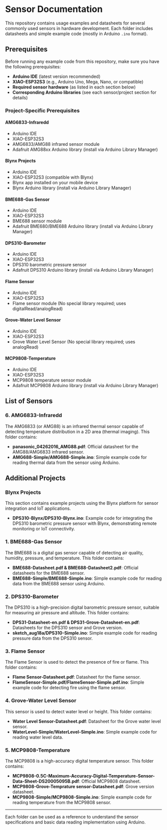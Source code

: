 # Sensor Documentation

This repository contains usage examples and datasheets for several commonly used sensors in hardware development. Each folder includes datasheets and simple example code (mostly in Arduino `.ino` format).

## Prerequisites

Before running any example code from this repository, make sure you have the following prerequisites:

- **Arduino IDE** (latest version recommended)
- **XIAO-ESP32S3** (e.g., Arduino Uno, Mega, Nano, or compatible)
- **Required sensor hardware** (as listed in each section below)
- **Corresponding Arduino libraries** (see each sensor/project section for details)

### Project-Specific Prerequisites

#### AMG6833-Infraredd

- Arduino IDE
- XIAO-ESP32S3
- AMG6833/AMG88 infrared sensor module
- Adafruit AMG88xx Arduino library (install via Arduino Library Manager)

#### Blynx Projects

- Arduino IDE
- XIAO-ESP32S3 (compatible with Blynx)
- Blynx app installed on your mobile device
- Blynx Arduino library (install via Arduino Library Manager)

#### BME688-Gas Sensor

- Arduino IDE
- XIAO-ESP32S3
- BME688 sensor module
- Adafruit BME680/BME688 Arduino library (install via Arduino Library Manager)

#### DPS310-Barometer

- Arduino IDE
- XIAO-ESP32S3
- DPS310 barometric pressure sensor
- Adafruit DPS310 Arduino library (install via Arduino Library Manager)

#### Flame Sensor

- Arduino IDE
- XIAO-ESP32S3
- Flame sensor module
  (No special library required; uses digitalRead/analogRead)

#### Grove-Water Level Sensor

- Arduino IDE
- XIAO-ESP32S3
- Grove Water Level Sensor
  (No special library required; uses analogRead)

#### MCP9808-Temperature

- Arduino IDE
- XIAO-ESP32S3
- MCP9808 temperature sensor module
- Adafruit MCP9808 Arduino library (install via Arduino Library Manager)

## List of Sensors

### 6. AMG6833-Infraredd

The AMG6833 (or AMG88) is an infrared thermal sensor capable of detecting temperature distribution in a 2D area (thermal imaging). This folder contains:

- **panasonic_04262016_AMG88.pdf**: Official datasheet for the AMG88/AMG6833 infrared sensor.
- **AMG688-Simple/AMG688-Simple.ino**: Simple example code for reading thermal data from the sensor using Arduino.

## Additional Projects

### Blynx Projects

This section contains example projects using the Blynx platform for sensor integration and IoT applications.

- **DPS310-Blynx/DPS310-Blynx.ino**: Example code for integrating the DPS310 barometric pressure sensor with Blynx, demonstrating remote monitoring or IoT connectivity.

### 1. BME688-Gas Sensor

The BME688 is a digital gas sensor capable of detecting air quality, humidity, pressure, and temperature. This folder contains:

- **BME688-Datasheet.pdf & BME688-Datasheet2.pdf**: Official datasheets for the BME688 sensor.
- **BME688-Simple/BME688-Simple.ino**: Simple example code for reading data from the BME688 sensor using Arduino.

### 2. DPS310-Barometer

The DPS310 is a high-precision digital barometric pressure sensor, suitable for measuring air pressure and altitude. This folder contains:

- **DPS31-Datasheet-en.pdf & DPS31-Grove-Datasheet-en.pdf**: Datasheets for the DPS310 sensor and Grove version.
- **sketch_aug18a/DPS310-Simple.ino**: Simple example code for reading pressure data from the DPS310 sensor.

### 3. Flame Sensor

The Flame Sensor is used to detect the presence of fire or flame. This folder contains:

- **Flame Sensor-Datasheet.pdf**: Datasheet for the flame sensor.
- **FlameSensor-Simple.pdf/FlameSensor-Simple.pdf.ino**: Simple example code for detecting fire using the flame sensor.

### 4. Grove-Water Level Sensor

This sensor is used to detect water level or height. This folder contains:

- **Water Level Sensor-Datasheet.pdf**: Datasheet for the Grove water level sensor.
- **WaterLevel-Simple/WaterLevel-Simple.ino**: Simple example code for reading water level data.

### 5. MCP9808-Temperature

The MCP9808 is a high-accuracy digital temperature sensor. This folder contains:

- **MCP9808-0.5C-Maximum-Accuracy-Digital-Temperature-Sensor-Data-Sheet-DS20005095B.pdf**: Official MCP9808 datasheet.
- **MCP9808-Grove-Temprature sensor-Datasheet.pdf**: Grove version datasheet.
- **MCP9808-Simple/MCP9808-Simple.ino**: Simple example code for reading temperature from the MCP9808 sensor.

---

Each folder can be used as a reference to understand the sensor specifications and basic data reading implementation using Arduino.
